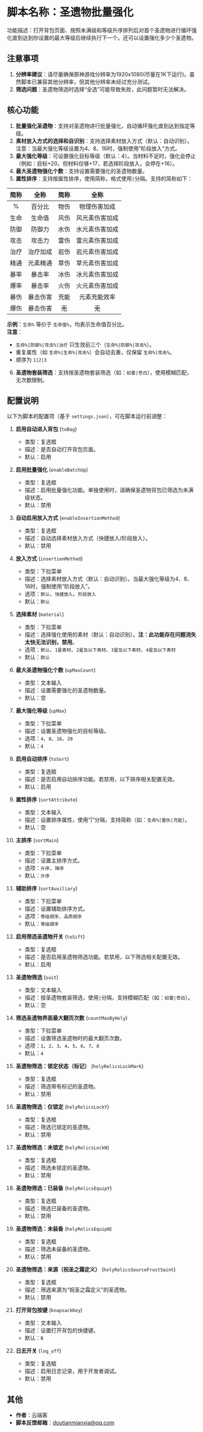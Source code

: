 # 脚本名称：圣遗物批量强化

功能描述：打开背包页面、按照未满级和等级升序排列后对首个圣遗物进行循环强化直到达到你设置的最大等级后继续执行下一个。还可以设置强化多少个圣遗物。

## 注意事项

1. **分辨率建议**：请尽量确保原神游戏分辨率为1920x1080(尽量在1K下运行)。虽然脚本已兼容其他分辨率，但其他分辨率未经过充分测试。
2. **筛选问题**：圣遗物筛选时选择“全选”可能导致失败，此问题暂时无法解决。

## 核心功能

1. **批量强化圣遗物**：支持对圣遗物进行批量强化，自动循环强化直到达到指定等级。
2. **素材放入方式的选择和自识别**：支持选择素材放入方式（默认：自动识别）。注意：当最大强化等级设置为4、8、16时，强制使用“阶段放入”方式。
3. **最大强化等级**：可设置强化目标等级（默认：4）。当材料不足时，强化会停止（例如：目标+20，但材料仅够+17，若选择阶段放入，会停在+16）。
4. **最大圣遗物强化个数**：支持设置需要强化的圣遗物数量。
5. **属性排序**：支持按属性排序，使用简称，格式使用`|`分隔。支持的简称如下：

| 简称 | 全称 | 简称  | 全称 |
|:----:|:----:|:---:|:----:|
| % | 百分比 | 物伤  | 物理伤害加成 |
| 生命 | 生命值 | 风伤  | 风元素伤害加成 |
| 防御 | 防御力 | 水伤  | 水元素伤害加成 |
| 攻击 | 攻击力 | 雷伤  | 雷元素伤害加成 |
| 治疗 | 治疗加成 | 岩伤  | 岩元素伤害加成 |
| 精通 | 元素精通 | 草伤  | 草元素伤害加成 |
| 暴率 | 暴击率 | 冰伤  | 冰元素伤害加成 |
| 爆率 | 暴击率 | 火伤  | 火元素伤害加成 |
| 暴伤 | 暴击伤害 | 充能  | 元素充能效率 |
| 爆伤 | 暴击伤害 | ~~无~~ | ~~无~~ |

**示例**：`生命%` 等价于 `生命值%`，均表示生命值百分比。  
**注意**：  
- `生命%|防御%|攻击%|治疗` 只生效前三个（`生命%|防御%|攻击%`）。  
- 重复属性（如 `生命%|生命%|攻击%`）会自动去重，仅保留 `生命%|攻击%`。
- 顺序为 `1|2|3`

6. **圣遗物套装筛选**：支持按圣遗物套装筛选（如：`如雷|苍白`），使用模糊匹配，无次数限制。

## 配置说明

以下为脚本的配置项（基于 `settings.json`），可在脚本运行前调整：

1. **启用自动进入背包** (`toBag`)  
   - 类型：复选框  
   - 描述：是否自动打开背包页面。  
   - 默认：启用

2. **启用批量强化** (`enableBatchUp`)  
   - 类型：复选框  
   - 描述：启用批量强化功能。单独使用时，请确保圣遗物背包已筛选为未满级状态。  
   - 默认：禁用

3. **自动启用放入方式** (`enableInsertionMethod`)  
   - 类型：复选框  
   - 描述：自动选择素材放入方式（快捷放入/阶段放入）。  
   - 默认：禁用

4. **放入方式** (`insertionMethod`)  
   - 类型：下拉菜单  
   - 描述：选择素材放入方式（默认：自动识别）。当最大强化等级为4、8、16时，强制使用“阶段放入”。  
   - 选项：`默认`、`快捷放入`、`阶段放入`  
   - 默认：`默认`

5. **选择素材** (`material`)  
   - 类型：下拉菜单  
   - 描述：选择强化使用的素材（默认：自动识别）。**注：此功能存在问题消失太快无法识别，禁用**。  
   - 选项：`默认`、`1星素材`、`2星及以下素材`、`3星及以下素材`、`4星及以下素材`  
   - 默认：`默认`

6. **最大圣遗物强化个数** (`upMaxCount`)  
   - 类型：文本输入  
   - 描述：设置需要强化的圣遗物数量。  
   - 默认：空

7. **最大强化等级** (`upMax`)  
   - 类型：下拉菜单  
   - 描述：设置圣遗物强化的目标等级。  
   - 选项：`4`、`8`、`16`、`20`  
   - 默认：`4`

8. **启用自动排序** (`toSort`)  
   - 类型：复选框  
   - 描述：是否启用自动排序功能。若禁用，以下排序相关配置无效。  
   - 默认：启用

9. **属性排序** (`sortAttribute`)  
   - 类型：文本输入  
   - 描述：设置排序属性，使用“|”分隔，支持简称（如：`生命%|雷伤|充能`）。  
   - 默认：空

10. **主排序** (`sortMain`)  
    - 类型：下拉菜单  
    - 描述：设置主排序方式。  
    - 选项：`升序`、`降序`  
    - 默认：`升序`

11. **辅助排序** (`sortAuxiliary`)  
    - 类型：下拉菜单  
    - 描述：设置辅助排序方式。  
    - 选项：`等级顺序`、`品质顺序`  
    - 默认：`等级顺序`

12. **启用筛选圣遗物开关** (`toSift`)  
    - 类型：复选框  
    - 描述：是否启用圣遗物筛选功能。若禁用，以下筛选相关配置无效。  
    - 默认：启用

13. **圣遗物筛选** (`suit`)  
    - 类型：文本输入  
    - 描述：按圣遗物套装筛选，使用`|`分隔，支持模糊匹配（如：`如雷|苍白`）。  
    - 默认：空

14. **筛选圣遗物界面最大翻页次数** (`countMaxByHoly`)  
    - 类型：下拉菜单  
    - 描述：设置筛选圣遗物时的最大翻页次数。  
    - 选项：`1`、`2`、`3`、`4`、`5`、`6`、`7`、`8`  
    - 默认：`4`

15. **圣遗物筛选：锁定状态（标记）** (`holyRelicsLockMark`)  
    - 类型：复选框  
    - 描述：筛选带有标记的圣遗物。  
    - 默认：禁用

16. **圣遗物筛选：仅锁定** (`holyRelicsLockY`)  
    - 类型：复选框  
    - 描述：筛选已锁定的圣遗物。  
    - 默认：禁用

17. **圣遗物筛选：未锁定** (`holyRelicsLockN`)  
    - 类型：复选框  
    - 描述：筛选未锁定的圣遗物。  
    - 默认：禁用

18. **圣遗物筛选：已装备** (`holyRelicsEquipY`)  
    - 类型：复选框  
    - 描述：筛选已装备的圣遗物。  
    - 默认：禁用

19. **圣遗物筛选：未装备** (`holyRelicsEquipN`)  
    - 类型：复选框  
    - 描述：筛选未装备的圣遗物。  
    - 默认：禁用

20. **圣遗物筛选：来源（祝圣之霜定义）** (`holyRelicsSourceFrostSaint`)  
    - 类型：复选框  
    - 描述：筛选来源为“祝圣之霜定义”的圣遗物。  
    - 默认：禁用

21. **打开背包按键** (`knapsackKey`)  
    - 类型：文本输入  
    - 描述：设置打开背包的快捷键。  
    - 默认：`B`

22. **日志开关** (`log_off`)  
    - 类型：复选框  
    - 描述：启用日志记录，用于开发者调试。  
    - 默认：禁用


## 其他

- **作者**：云端客  
- **脚本反馈邮箱**：doutianmianxia@qq.com